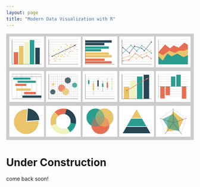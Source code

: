 ```yaml
---
layout: page
title: "Modern Data Visualization with R"
---
```


![](image.png)
# Under Construction
come back soon!
